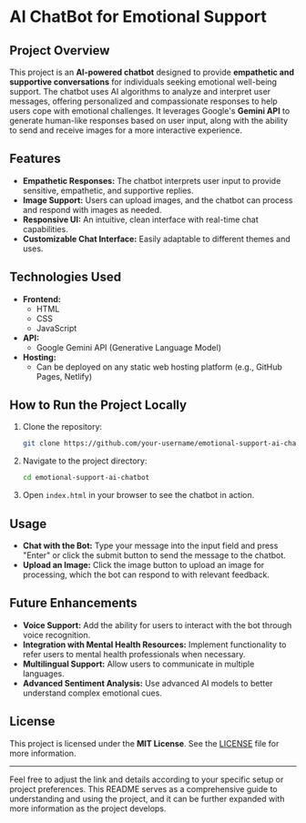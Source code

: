 # AI ChatBot for Emotional Support

## Project Overview
This project is an **AI-powered chatbot** designed to provide **empathetic and supportive conversations** for individuals seeking emotional well-being support. The chatbot uses AI algorithms to analyze and interpret user messages, offering personalized and compassionate responses to help users cope with emotional challenges. It leverages Google's **Gemini API** to generate human-like responses based on user input, along with the ability to send and receive images for a more interactive experience.

## Features
- **Empathetic Responses:** The chatbot interprets user input to provide sensitive, empathetic, and supportive replies.
- **Image Support:** Users can upload images, and the chatbot can process and respond with images as needed.
- **Responsive UI:** An intuitive, clean interface with real-time chat capabilities.
- **Customizable Chat Interface:** Easily adaptable to different themes and uses.

## Technologies Used
- **Frontend:**
  - HTML
  - CSS
  - JavaScript
- **API:**
  - Google Gemini API (Generative Language Model)
- **Hosting:**
  - Can be deployed on any static web hosting platform (e.g., GitHub Pages, Netlify)

## How to Run the Project Locally
1. Clone the repository:
   ```bash
   git clone https://github.com/your-username/emotional-support-ai-chatbot.git
   ```
2. Navigate to the project directory:
   ```bash
   cd emotional-support-ai-chatbot
   ```
3. Open `index.html` in your browser to see the chatbot in action.

## Usage
- **Chat with the Bot:** Type your message into the input field and press "Enter" or click the submit button to send the message to the chatbot.
- **Upload an Image:** Click the image button to upload an image for processing, which the bot can respond to with relevant feedback.

## Future Enhancements
- **Voice Support:** Add the ability for users to interact with the bot through voice recognition.
- **Integration with Mental Health Resources:** Implement functionality to refer users to mental health professionals when necessary.
- **Multilingual Support:** Allow users to communicate in multiple languages.
- **Advanced Sentiment Analysis:** Use advanced AI models to better understand complex emotional cues.

## License
This project is licensed under the **MIT License**. See the [LICENSE](LICENSE) file for more information.

---

Feel free to adjust the link and details according to your specific setup or project preferences. This README serves as a comprehensive guide to understanding and using the project, and it can be further expanded with more information as the project develops.
